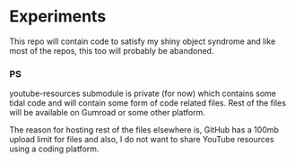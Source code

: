 # Experiments

This repo will contain code to satisfy my shiny object syndrome and like most of the repos, this too will probably be abandoned.

### PS

youtube-resources submodule is private (for now) which contains some tidal code and will contain some form of code related files. Rest of the files will be available on Gumroad or some other platform.

The reason for hosting rest of the files elsewhere is, GitHub has a 100mb upload limit for files and also, I do not want to share YouTube resources using a coding platform.
